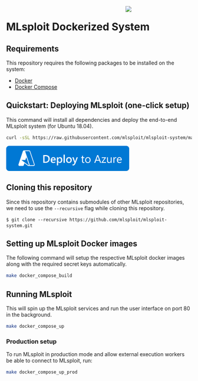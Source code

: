 <img width="180" align="right" src="https://mlsploit.github.io/static/img/mlsploit-logo.png">

# MLsploit Dockerized System

<!-- [![Deploy to Azure](https://aka.ms/deploytoazurebutton)](https://azuredeploy.net/) -->

## Requirements

This repository requires the following packages to be installed on the system:
- [Docker](https://docs.docker.com/get-docker/)
- [Docker Compose](https://docs.docker.com/compose/install/)

## Quickstart: Deploying MLsploit (one-click setup)

This command will install all dependencies
and deploy the end-to-end MLsploit system (for Ubuntu 18.04).

```bash
curl -sSL https://raw.githubusercontent.com/mlsploit/mlsploit-system/master/deployment.sh | bash
```

[![Deploy To Azure](azuredeploy.svg)](https://portal.azure.com/#create/Microsoft.Template/uri/https%3A%2F%2Fraw.githubusercontent.com%2Fmlsploit%2Fmlsploit-system%2Fmaster%2Fazuredeploy.json)

## Cloning this repository

Since this repository contains submodules of other MLsploit repositories,
we need to use the `--recursive` flag while cloning this repository.

```
$ git clone --recursive https://github.com/mlsploit/mlsploit-system.git
```


## Setting up MLsploit Docker images

The following command will setup the respective MLsploit docker images
along with the required secret keys automatically.

```bash
make docker_compose_build
```


## Running MLsploit

This will spin up the MLsploit services and run the user interface on port 80
in the background.

```bash
make docker_compose_up
```

### Production setup

To run MLsploit in production mode and allow external execution workers be able to connect to MLsploit, run:

```bash
make docker_compose_up_prod
```
